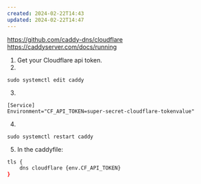 ```yaml
---
created: 2024-02-22T14:43
updated: 2024-02-22T14:47
---
```

https://github.com/caddy-dns/cloudflare
https://caddyserver.com/docs/running

1. Get your Cloudflare api token.
2. 
```shell
sudo systemctl edit caddy
```
3. 
```shell
[Service]
Environment="CF_API_TOKEN=super-secret-cloudflare-tokenvalue"
```
4. 
```shell
sudo systemctl restart caddy
```
5. In the caddyfile:
```bash
tls {
	dns cloudflare {env.CF_API_TOKEN}
}
```

